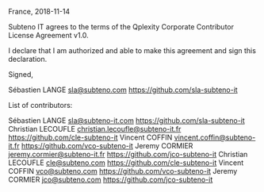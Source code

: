 France, 2018-11-14

Subteno IT agrees to the terms of the Qplexity Corporate Contributor License
Agreement v1.0.

I declare that I am authorized and able to make this agreement and sign this
declaration.

Signed,

Sébastien LANGE sla@subteno.com https://github.com/sla-subteno-it

List of contributors:

Sébastien LANGE sla@subteno-it.com https://github.com/sla-subteno-it
Christian LECOUFLE christian.lecoufle@subteno-it.fr https://github.com/cle-subteno-it
Vincent COFFIN vincent.coffin@subteno-it.fr https://github.com/vco-subteno-it
Jeremy CORMIER jeremy.cormier@subteno-it.fr https://github.com/jco-subteno-it
Christian LECOUFLE cle@subteno.com https://github.com/cle-subteno-it
Vincent COFFIN vco@subteno.com https://github.com/vco-subteno-it
Jeremy CORMIER jco@subteno.com https://github.com/jco-subteno-it